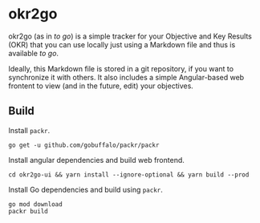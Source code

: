 # okr2go

okr2go (as in *to go*)  is a simple tracker for your Objective and Key Results (OKR) that you can use locally just using a Markdown file and thus is available *to go*.

Ideally, this Markdown file is stored in a git repository, if you want to synchronize it with others. It also includes a simple Angular-based web frontent to view (and in the future, edit) your objectives.

## Build

Install `packr`.

```
go get -u github.com/gobuffalo/packr/packr
```

Install angular dependencies and build web frontend.

```
cd okr2go-ui && yarn install --ignore-optional && yarn build --prod
```

Install Go dependencies and build using `packr`.

```
go mod download
packr build
```